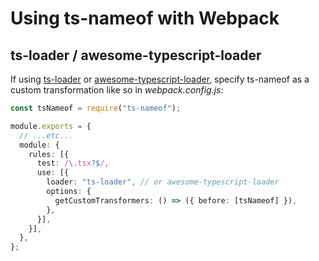 # Using ts-nameof with Webpack

## ts-loader / awesome-typescript-loader

If using [ts-loader](https://github.com/TypeStrong/ts-loader) or [awesome-typescript-loader](https://github.com/s-panferov/awesome-typescript-loader), specify ts-nameof as a custom transformation like so in _webpack.config.js_:

```ts
const tsNameof = require("ts-nameof");

module.exports = {
  // ...etc...
  module: {
    rules: [{
      test: /\.tsx?$/,
      use: [{
        loader: "ts-loader", // or awesome-typescript-loader
        options: {
          getCustomTransformers: () => ({ before: [tsNameof] }),
        },
      }],
    }],
  },
};
```
